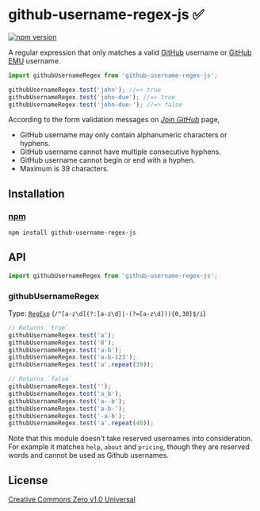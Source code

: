 # github-username-regex-js ✅

[![npm version](https://img.shields.io/npm/v/github-username-regex-js.svg)](https://www.npmjs.com/package/github-username-regex-js)

A regular expression that only matches a valid [GitHub](https://github.com/) username or [GitHub EMU](https://docs.github.com/en/enterprise-cloud@latest/admin/identity-and-access-management/understanding-iam-for-enterprises/about-enterprise-managed-users) username.

```javascript
import githubUsernameRegex from 'github-username-regex-js';

githubUsernameRegex.test('john'); //=> true
githubUsernameRegex.test('john-due'); //=> true
githubUsernameRegex.test('john-due-'); //=> false
```

According to the form validation messages on [*Join GitHub*](https://github.com/join) page,

* GitHub username may only contain alphanumeric characters or hyphens.
* GitHub username cannot have multiple consecutive hyphens.
* GitHub username cannot begin or end with a hyphen.
* Maximum is 39 characters.

## Installation

### [npm](https://www.npmjs.com/)

```bash
npm install github-username-regex-js
```

## API

```javascript
import githubUsernameRegex from 'github-username-regex-js';
```

### githubUsernameRegex

Type: [`RegExp`](https://developer.mozilla.org/docs/Web/JavaScript/Guide/Regular_Expressions) (`/^[a-z\d](?:[a-z\d]|-(?=[a-z\d])){0,38}$/i`)

```javascript
// Returns `true`
githubUsernameRegex.test('a');
githubUsernameRegex.test('0');
githubUsernameRegex.test('a-b');
githubUsernameRegex.test('a-b-123');
githubUsernameRegex.test('a'.repeat(39));

// Returns `false`
githubUsernameRegex.test('');
githubUsernameRegex.test('a_b');
githubUsernameRegex.test('a--b');
githubUsernameRegex.test('a-b-');
githubUsernameRegex.test('-a-b');
githubUsernameRegex.test('a'.repeat(40));
```

Note that this module doesn't take reserved usernames into consideration. For example it matches `help`, `about` and `pricing`, though they are reserved words and cannot be used as Github usernames.

## License

[Creative Commons Zero v1.0 Universal](https://creativecommons.org/publicdomain/zero/1.0/deed)
